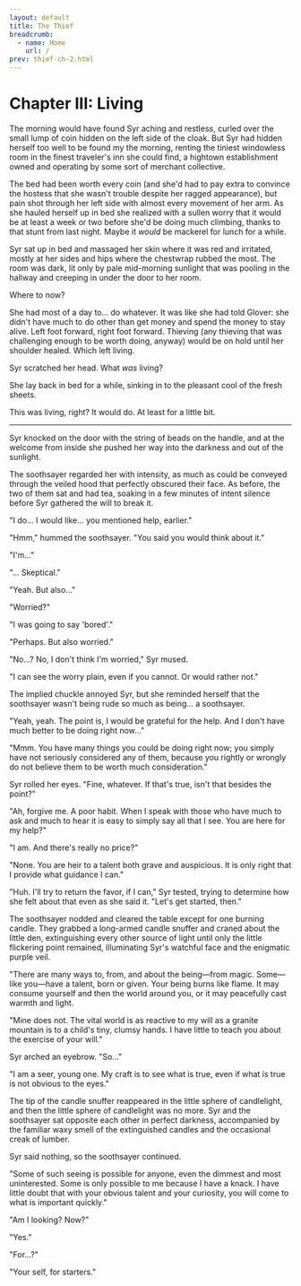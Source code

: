 ```yaml
---
layout: default
title: The Thief
breadcrumb:
  - name: Home
    url: /
prev: thief-ch-2.html
---
```


# Chapter III: Living

The morning would have found Syr aching and restless, curled over the small lump of coin hidden on the left side of the cloak. But Syr had hidden herself too well to be found my the morning, renting the tiniest windowless room in the finest traveler's inn she could find, a hightown establishment owned and operating by some sort of merchant collective.

The bed had been worth every coin (and she'd had to pay extra to convince the hostess that she wasn't trouble despite her ragged appearance), but pain shot through her left side with almost every movement of her arm. As she hauled herself up in bed she realized with a sullen worry that it would be at least a week or two before she'd be doing much climbing, thanks to that stunt from last night. Maybe it _would_ be mackerel for lunch for a while.

Syr sat up in bed and massaged her skin where it was red and irritated, mostly at her sides and hips where the chestwrap rubbed the most. The room was dark, lit only by pale mid-morning sunlight that was pooling in the hallway and creeping in under the door to her room.

Where to now?

She had most of a day to... do whatever. It was like she had told Glover: she didn't have much to do other than get money and spend the money to stay alive. Left foot forward, right foot forward. Thieving (any thieving that was challenging enough to be worth doing, anyway) would be on hold until her shoulder healed. Which left living.

Syr scratched her head. What _was_ living?

She lay back in bed for a while, sinking in to the pleasant cool of the fresh sheets.

This was living, right? It would do. At least for a little bit.

---

Syr knocked on the door with the string of beads on the handle, and at the welcome from inside she pushed her way into the darkness and out of the sunlight.

The soothsayer regarded her with intensity, as much as could be conveyed through the veiled hood that perfectly obscured their face. As before, the two of them sat and had tea, soaking in a few minutes of intent silence before Syr gathered the will to break it.

"I do... I would like... you mentioned help, earlier."

"Hmm," hummed the soothsayer. "You said you would think about it."

"I'm..."

"... Skeptical."

"Yeah. But also..."

"Worried?"

"I was going to say 'bored'."

"Perhaps. But also worried."

"No...? No, I don't think I'm worried," Syr mused.

"I can see the worry plain, even if you cannot. Or would rather not."

The implied chuckle annoyed Syr, but she reminded herself that the soothsayer wasn't being rude so much as being... a soothsayer.

"Yeah, yeah. The point is, I would be grateful for the help. And I don't have much better to be doing right now..."

"Mmm. You have many things you could be doing right now; you simply have not seriously considered any of them, because you rightly or wrongly do not believe them to be worth much consideration."

Syr rolled her eyes. "Fine, whatever. If that's true, isn't that besides the point?"

"Ah, forgive me. A poor habit. When I speak with those who have much to ask and much to hear it is easy to simply say all that I see. You are here for my help?"

"I am. And there's really no price?"

"None. You are heir to a talent both grave and auspicious. It is only right that I provide what guidance I can."

"Huh. I'll try to return the favor, if I can," Syr tested, trying to determine how she felt about that even as she said it. "Let's get started, then."

The soothsayer nodded and cleared the table except for one burning candle. They grabbed a long-armed candle snuffer and craned about the little den, extinguishing every other source of light until only the little flickering point remained, illuminating Syr's watchful face and the enigmatic purple veil.

"There are many ways to, from, and about the being—from magic. Some—like you—have a talent, born or given. Your being burns like flame. It may consume yourself and then the world around you, or it may peacefully cast warmth and light.

"Mine does not. The vital world is as reactive to my will as a granite mountain is to a child's tiny, clumsy hands. I have little to teach you about the exercise of your will."

Syr arched an eyebrow. "So..."

"I am a seer, young one. My craft is to see what is true, even if what is true is not obvious to the eyes."

The tip of the candle snuffer reappeared in the little sphere of candlelight, and then the little sphere of candlelight was no more. Syr and the soothsayer sat opposite each other in perfect darkness, accompanied by the familiar waxy smell of the extinguished candles and the occasional creak of lumber.

Syr said nothing, so the soothsayer continued.

"Some of such seeing is possible for anyone, even the dimmest and most uninterested. Some is only possible to me because I have a knack. I have little doubt that with your obvious talent and your curiosity, you will come to what is important quickly."

"Am I looking? Now?"

"Yes."

"For...?"

"Your self, for starters."
